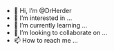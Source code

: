 - 👋 Hi, I’m @DrHerder
- 👀 I’m interested in ...
- 🌱 I’m currently learning ...
- 💞️ I’m looking to collaborate on ...
- 📫 How to reach me ...

<!---
DrHerder/DrHerder is a ✨ special ✨ repository because its `README.md` (this file) appears on your GitHub profile.
You can click the Preview link to take a look at your changes.
--->
